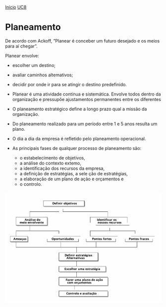 [Início](./index.md) [UC8](./unidade_viii.md)


# Planeamento

De acordo com Ackoff, ”Planear é conceber um futuro desejado e os meios para aí chegar”.

Planear envolve:

-   escolher um destino;
-   avaliar caminhos altemativos;
-   decidir por onde ir para se atingir o destino predefinido.

-   Planear é uma atividade contínua e sistemática. Envolve todos dentro da organização e pressupõe ajustamentos permanentes entre os diferentes

-   O planeamento estratégico define a longo prazo qual a missão da organização.
-   Do planeamento realizado para um período entre 1 e 5 anos resulta um plano.
-   O dia a dia da empresa é refletido pelo planeamento operacional.

-   As principais fases de qualquer processo de planeamento são:
    -   o estabelecimento de objetivos,
    -   a análise do contexto extemo,
    -   a identificação dos recursos da empresa,
    -   a definição de estratégias, a sele ção de estratégias,
    -   a elaboração de um plano de ação e orçamentos e
    -   o controlo.

![img](./planeamento.png)

